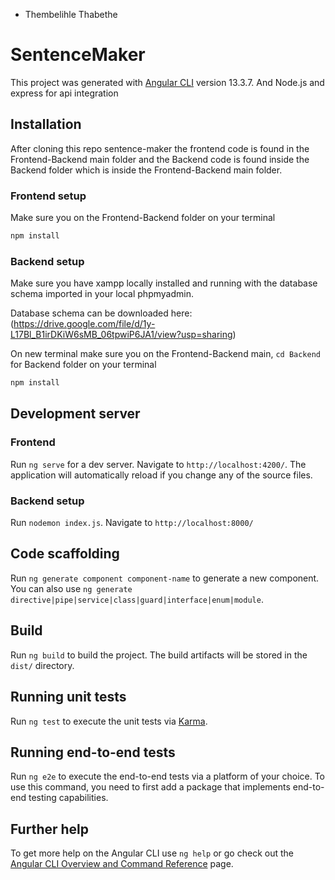 - Thembelihle Thabethe

# SentenceMaker

This project was generated with [Angular CLI](https://github.com/angular/angular-cli) version 13.3.7. And Node.js and express for api integration

## Installation

After cloning this repo sentence-maker the frontend code is found in the Frontend-Backend main folder and the Backend code is found inside the Backend folder which is inside the Frontend-Backend main folder.

### Frontend setup

Make sure you on the Frontend-Backend folder on your terminal

```bash
npm install
```

### Backend setup

Make sure you have xampp locally installed and running with the database schema imported in your local phpmyadmin.

Database schema can be downloaded here: 
(https://drive.google.com/file/d/1y-L17Bl_B1irDKiW6sMB_06tpwiP6JA1/view?usp=sharing)

On new terminal make sure you on the Frontend-Backend main, `cd Backend` for Backend folder on your terminal

```bash
npm install
```

## Development server


### Frontend 

Run `ng serve` for a dev server. Navigate to `http://localhost:4200/`. The application will automatically reload if you change any of the source files.

### Backend setup

Run `nodemon index.js`. Navigate to `http://localhost:8000/`


## Code scaffolding

Run `ng generate component component-name` to generate a new component. You can also use `ng generate directive|pipe|service|class|guard|interface|enum|module`.

## Build

Run `ng build` to build the project. The build artifacts will be stored in the `dist/` directory.

## Running unit tests

Run `ng test` to execute the unit tests via [Karma](https://karma-runner.github.io).

## Running end-to-end tests

Run `ng e2e` to execute the end-to-end tests via a platform of your choice. To use this command, you need to first add a package that implements end-to-end testing capabilities.

## Further help

To get more help on the Angular CLI use `ng help` or go check out the [Angular CLI Overview and Command Reference](https://angular.io/cli) page.

